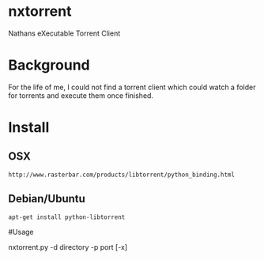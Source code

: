 nxtorrent
=========

Nathans eXecutable Torrent Client

# Background 

For the life of me, I could not find a torrent client which could watch a folder for torrents and execute them once finished. 

# Install

## OSX

    http://www.rasterbar.com/products/libtorrent/python_binding.html

## Debian/Ubuntu

    apt-get install python-libtorrent


#Usage

 nxtorrent.py -d directory -p port [-x]

